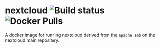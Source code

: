 # nextcloud ![Build status](https://img.shields.io/github/checks-status/voydz/nextcloud/master) ![Docker Pulls](https://img.shields.io/docker/pulls/voydz/nextcloud)
A docker image for running nextcloud derived from the `apache smb` on the nextcloud main repository.